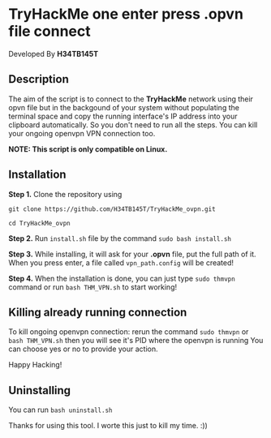 # TryHackMe one enter press .opvn file connect 
Developed By **H34TB145T**

## Description
The aim of the script is to connect to the **TryHackMe** network using 
their opvn file but in the backgound of your system without populating the terminal space
and copy the running interface's IP address into your clipboard automatically.
So you don't need to run all the steps. You can kill your ongoing openvpn VPN connection too.

**NOTE: This script is only compatible on Linux.**


## Installation

**Step 1.** Clone the repository using 

```git clone https://github.com/H34TB145T/TryHackMe_ovpn.git```

```cd TryHackMe_ovpn```

**Step 2.** Run ```install.sh``` file by the command ```sudo bash install.sh```

**Step 3.** While installing, it will ask for your **.opvn** file, put the full path of it. When you press enter, a file called `vpn_path.config` will be created!

**Step 4.** When the installation is done, you can just type ```sudo thmvpn``` command or run ```bash THM_VPN.sh``` to start working!

## Killing already running connection
To kill ongoing openvpn connection:
rerun the command ```sudo thmvpn``` or ```bash THM_VPN.sh```
then you will see it's PID where the openvpn is running
You can choose yes or no to provide your action.

Happy Hacking!

## Uninstalling
You can run ```bash uninstall.sh```

Thanks for using this tool. I worte this just to kill my time. :))
